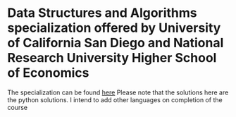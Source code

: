 # Data Structures and Algorithms specialization offered by University of California San Diego and National Research University Higher School of Economics

The specialization can be found [here](https://www.coursera.org/specializations/data-structures-algorithms) 
Please note that the solutions here are the python solutions. I intend to add other languages on completion of the course
